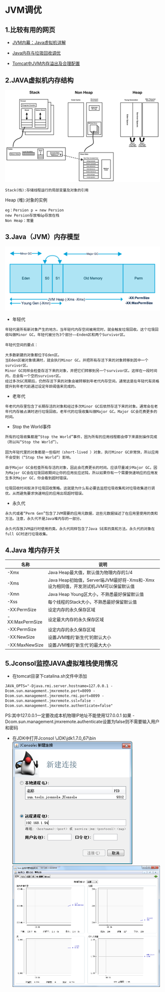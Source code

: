 # JVM调优

## 1.比较有用的网页
* [JVM内幕：Java虚拟机详解](http://www.importnew.com/17770.html)

* [Java内存与垃圾回收调优](http://www.importnew.com/14086.html)

* [Tomcat中JVM内存溢出及合理配置](https://blog.csdn.net/ye1992/article/details/9344807)


## 2.JAVA虚拟机内存结构

![](./assets/b41e6ae786440fa12cb33ea3a5bc70ce.png)
```
Stack(栈):存储线程运行的局部变量及对象的引用
```
Heap (堆):对象的实例
```
eg：Persion p = new Persion
new Persion存放堆&p存放在栈
Non Heap：常量
```

## 3.Java（JVM）内存模型
![](./assets/ba45c5c11b55f2cc224cd098e7f4b038.png)

* 年轻代
```
年轻代是所有新对象产生的地方。当年轻代内存空间被用完时，就会触发垃圾回收。这个垃圾回收叫做Minor GC。年轻代被分为3个部分——Enden区和两个Survivor区。

年轻代空间的要点：

大多数新建的对象都位于Eden区。
当Eden区被对象填满时，就会执行Minor GC。并把所有存活下来的对象转移到其中一个survivor区。
Minor GC同样会检查存活下来的对象，并把它们转移到另一个survivor区。这样在一段时间内，总会有一个空的survivor区。
经过多次GC周期后，仍然存活下来的对象会被转移到年老代内存空间。通常这是在年轻代有资格提升到年老代前通过设定年龄阈值来完成的。
```
* 老年代
```
年老代内存里包含了长期存活的对象和经过多次Minor GC后依然存活下来的对象。通常会在老年代内存被占满时进行垃圾回收。老年代的垃圾收集叫做Major GC。Major GC会花费更多的时间。
```
* Stop the World事件
```
所有的垃圾收集都是“Stop the World”事件，因为所有的应用线程都会停下来直到操作完成（所以叫“Stop the World”）。

因为年轻代里的对象都是一些临时（short-lived ）对象，执行Minor GC非常快，所以应用不会受到（“Stop the World”）影响。

由于Major GC会检查所有存活的对象，因此会花费更长的时间。应该尽量减少Major GC。因为Major GC会在垃圾回收期间让你的应用反应迟钝，所以如果你有一个需要快速响应的应用发生多次Major GC，你会看到超时错误。

垃圾回收时间取决于垃圾回收策略。这就是为什么有必要去监控垃圾收集和对垃圾收集进行调优。从而避免要求快速响应的应用出现超时错误。
```
* 永久代
```
永久代或者“Perm Gen”包含了JVM需要的应用元数据，这些元数据描述了在应用里使用的类和方法。注意，永久代不是Java堆内存的一部分。

永久代存放JVM运行时使用的类。永久代同样包含了Java SE库的类和方法。永久代的对象在full GC时进行垃圾收集。
```

## 4.Java 堆内存开关

| 名称            | 说明                                                                              |
|-----------------|-----------------------------------------------------------------------------------|
| -Xmx            | Java Heap最大值，默认值为物理内存的1/4                                             |
| -Xms            | Java Heap初始值，Server端JVM最好将-Xms和-Xmx设为相同值，开发测试机JVM可以保留默认值 |
| -Xmn            | Java Heap Young区大小，不熟悉最好保留默认值                                        |
| -Xss            | 每个线程的Stack大小，不熟悉最好保留默认值                                          |
| -XX:PermSize    | 设定内存的永久保存区域                                                            |
| -XX:MaxPermSize | 设定最大内存的永久保存区域                                                        |
| -XX:PermSize    | 设定内存的永久保存区域                                                            |
| -XX:NewSize     | 设置JVM堆的‘新生代’的默认大小                                                     |
| -XX:MaxNewSize  | 设置JVM堆的‘新生代’的最大大小                                                     |


## 5.Jconsol监控JAVA虚拟堆栈使用情况

* 在tomcat目录下catalina.sh文件中添加
```
JAVA_OPTS="-Djava.rmi.server.hostname=127.0.0.1 -Dcom.sun.management.jmxremote.port=8099 -Dcom.sun.management.jmxremote.rmi.port=8099 -Dcom.sun.management.jmxremote.ssl=false -Dcom.sun.management.jmxremote.authenticate=false"  
```
PS:其中127.0.0.1一定要改成本机物理IP地址不能使用127.0.0.1
如果 -Dcom.sun.management.jmxremote.authenticate设置为false则不需要输入用户和密码

* 在JDK中打开Jconsol \JDK\jdk1.7.0_67\bin
![](./assets/20180416083459.png)
![](./assets/20180416083654.png)